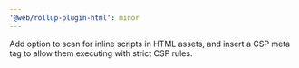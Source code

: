 ```yaml
---
'@web/rollup-plugin-html': minor
---
```


Add option to scan for inline scripts in HTML assets, and insert a CSP meta tag to allow them executing with strict CSP rules.
